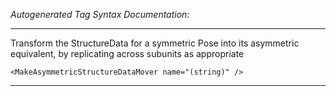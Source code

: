_Autogenerated Tag Syntax Documentation:_

---
Transform the StructureData for a symmetric Pose into its asymmetric equivalent, by replicating across subunits as appropriate

```
<MakeAsymmetricStructureDataMover name="(string)" />
```



---
